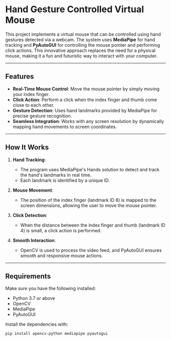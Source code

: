 # Hand Gesture Controlled Virtual Mouse

This project implements a virtual mouse that can be controlled using hand gestures detected via a webcam. The system uses **MediaPipe** for hand tracking and **PyAutoGUI** for controlling the mouse pointer and performing click actions. This innovative approach replaces the need for a physical mouse, making it a fun and futuristic way to interact with your computer.

---

## Features
- **Real-Time Mouse Control**: Move the mouse pointer by simply moving your index finger.
- **Click Action**: Perform a click when the index finger and thumb come close to each other.
- **Gesture Detection**: Uses hand landmarks provided by MediaPipe for precise gesture recognition.
- **Seamless Integration**: Works with any screen resolution by dynamically mapping hand movements to screen coordinates.

---

## How It Works
1. **Hand Tracking**: 
   - The program uses MediaPipe's Hands solution to detect and track the hand's landmarks in real time.
   - Each landmark is identified by a unique ID.

2. **Mouse Movement**:
   - The position of the index finger (landmark ID 8) is mapped to the screen dimensions, allowing the user to move the mouse pointer.

3. **Click Detection**:
   - When the distance between the index finger and thumb (landmark ID 4) is small, a click action is performed.

4. **Smooth Interaction**:
   - OpenCV is used to process the video feed, and PyAutoGUI ensures smooth and responsive mouse actions.

---

## Requirements
Make sure you have the following installed:
- Python 3.7 or above
- OpenCV
- MediaPipe
- PyAutoGUI

Install the dependencies with:
```bash
pip install opencv-python mediapipe pyautogui

